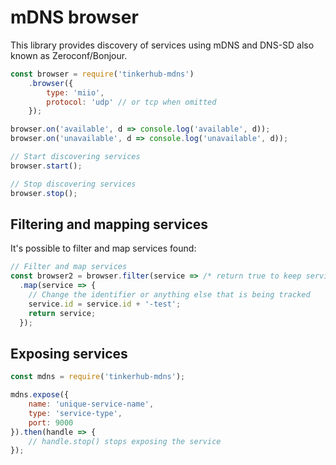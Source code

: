 # mDNS browser

This library provides discovery of services using mDNS and DNS-SD also known
as Zeroconf/Bonjour.

```javascript
const browser = require('tinkerhub-mdns')
	.browser({
		type: 'miio',
		protocol: 'udp' // or tcp when omitted
	});

browser.on('available', d => console.log('available', d));
browser.on('unavailable', d => console.log('unavailable', d));

// Start discovering services
browser.start();

// Stop discovering services
browser.stop();
```

## Filtering and mapping services

It's possible to filter and map services found:

```javascript
// Filter and map services
const browser2 = browser.filter(service => /* return true to keep service */)
  .map(service => {
    // Change the identifier or anything else that is being tracked
    service.id = service.id + '-test';
    return service;
  });
```

## Exposing services

```javascript
const mdns = require('tinkerhub-mdns');

mdns.expose({
	name: 'unique-service-name',
	type: 'service-type',
	port: 9000
}).then(handle => {
	// handle.stop() stops exposing the service
});
```
